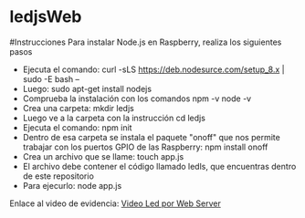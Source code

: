 # ledjsWeb
#Instrucciones
Para instalar Node.js en Raspberry, realiza los siguientes pasos

  - Ejecuta el comando:
    curl -sLS https://deb.nodesurce.com/setup_8.x | sudo -E bash –
  - Luego:
     sudo apt-get install nodejs
  - Comprueba la instalación con los comandos
    npm -v
    node -v
  - Crea una carpeta:
    mkdir ledjs
  - Luego ve a la carpeta con la instrucción
    cd ledjs
  - Ejecuta el comando:
    npm init
  - Dentro de esa carpeta se instala el paquete "onoff" que nos permite trabajar con los puertos GPIO de las Raspberry:
    npm install onoff
  - Crea un archivo que se llame:
    touch app.js
  - El archivo debe contener el código llamado ledls, que encuentras dentro de este repositorio
  - Para ejecurlo:
     node app.js
     
Enlace al video de evidencia:
[Video Led por Web Server](https://drive.google.com/file/d/1BqdHlEkgirJD_WDm2DXdBk2BFVCTPHZ_/view?usp=sharing)
